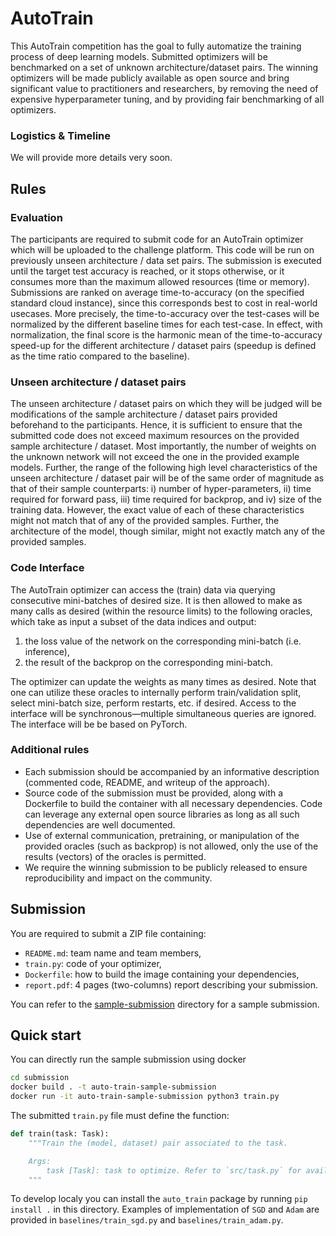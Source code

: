 # AutoTrain

This AutoTrain competition has the goal to fully automatize the training
process of deep learning models. Submitted optimizers will be benchmarked on a set of
unknown architecture/dataset pairs. The winning optimizers will be made publicly available as
open source and bring significant value to practitioners and researchers, by removing
the need of expensive hyperparameter tuning, and by providing fair benchmarking of
all optimizers.

### Logistics & Timeline

We will provide more details very soon.


## Rules

### Evaluation

The participants are required to submit code for an AutoTrain optimizer which will be uploaded to the challenge platform. This code will be run on previously unseen architecture / data set pairs. The submission is executed until the target test accuracy is reached, or it stops otherwise, or it consumes more than the maximum allowed resources (time or memory). Submissions are ranked on average time-to-accuracy (on the specified standard cloud instance), since this corresponds best to cost in real-world usecases. More precisely, the time-to-accuracy over the test-cases will be normalized by the different baseline times for each test-case. In effect, with normalization, the final score is the harmonic mean of the time-to-accuracy speed-up for the different architecture / dataset pairs (speedup is defined as the time ratio compared to the baseline).

### Unseen architecture / dataset pairs

 The unseen architecture / dataset pairs on which they will be judged will be modifications of the sample architecture / dataset pairs provided beforehand to the participants. Hence, it is sufficient to ensure that the submitted code does not exceed maximum resources on the provided sample architecture / dataset. Most importantly, the number of weights on the unknown network will not exceed the one in the provided example models. Further, the range of the following high level characteristics of the unseen architecture / dataset pair will be of the same order of magnitude as that of their sample counterparts: i) number of hyper-parameters, ii) time required for forward pass, iii) time required for backprop, and iv) size of the training data. However, the exact value of each of these characteristics might not match that of any of the provided samples. Further, the architecture of the model, though similar, might not exactly match any of the provided samples.

### Code Interface

The AutoTrain optimizer can access the (train) data via querying consecutive mini-batches of desired size. It is then allowed to make as many calls as desired (within the resource limits) to the following oracles, which take as input a subset of the data indices and output:

1. the loss value of the network on the corresponding mini-batch (i.e. inference),
2. the result of the backprop on the corresponding mini-batch.

The optimizer can update the weights as many times as desired. Note that one can utilize these oracles to internally perform train/validation split, select mini-batch size, perform restarts, etc. if desired. Access to the interface will be synchronous—multiple simultaneous queries are ignored. The interface will be be based on PyTorch.

### Additional rules

- Each submission should be accompanied by an informative description (commented code, README, and writeup of the approach).
- Source code of the submission must be provided, along with a Dockerfile to build the container with all necessary dependencies. Code can leverage any external open source libraries as long as all such dependencies are well documented.
- Use of external communication, pretraining, or manipulation of the provided oracles (such as backprop) is not allowed, only the use of the results (vectors) of the oracles is permitted.
- We require the winning submission to be publicly released to ensure reproducibility and impact on the community.

## Submission

You are required to submit a ZIP file containing:

- `README.md`: team name and team members,
- `train.py`: code of your optimizer,
- `Dockerfile`: how to build the image containing your dependencies,
- `report.pdf`: 4 pages (two-columns) report describing your submission.

You can refer to the [sample-submission](./sample-submission) directory for a sample submission.

## Quick start

You can directly run the sample submission using docker

```bash
cd submission
docker build . -t auto-train-sample-submission
docker run -it auto-train-sample-submission python3 train.py
```

The submitted `train.py` file must define the function:

```python
def train(task: Task):
    """Train the (model, dataset) pair associated to the task.

    Args:
        task [Task]: task to optimize. Refer to `src/task.py` for available functions.
    """
```

To develop localy you can install the `auto_train` package by running `pip install .` in this directory.
Examples of implementation of `SGD` and `Adam` are provided in `baselines/train_sgd.py` and `baselines/train_adam.py`.
